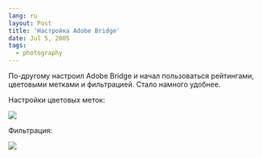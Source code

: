 ```yaml
---
lang: ru
layout: Post
title: 'Настройка Adobe Bridge'
date: Jul 5, 2005
tags:
  - photography
---
```


По-другому настроил Adobe Bridge и начал пользоваться рейтингами, цветовыми метками и фильтрацией. Стало намного удобнее.

Настройки цветовых меток:

![](/images/blog/bridge-settings-2.png)

Фильтрация:

![](/images/blog/bridge-filter.png)

